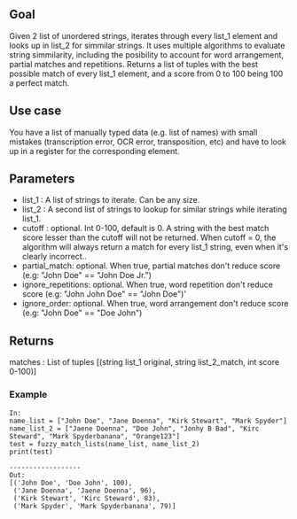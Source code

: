 Goal
----------
Given 2 list of unordered strings, iterates through every list_1 element and 
looks up in list_2 for simmilar strings. It uses multiple algorithms to evaluate string simmilarity,
including the posibility to account for word arrangement, partial matches  and repetitions.
Returns a list of tuples with the best possible match of every list_1 element, and a score from
0 to 100 being 100 a perfect match.   
    
Use case
--------
You have a list of manually typed data (e.g. list of names) with small mistakes (transcription error, OCR error, transposition, etc) and have to look up in a register
for the corresponding element.
    
Parameters
----------
- list_1 : A list of strings to iterate. Can be any size.
- list_2 : A second list of strings to lookup for similar strings while iterating list_1.
- cutoff : optional. Int 0-100, default is 0. A string with the best match score lesser than 
      the cutoff will not be returned. When cutoff = 0, the algorithm will always return a match 
      for every list_1 string, even when it's clearly incorrect..
- partial_match: optional. When true, partial matches don't reduce score (e.g: "John Doe" == "John Doe Jr.")
- ignore_repetitions: optional. When true, word repetition don't reduce score (e.g: "John John Doe" == "John Doe")'
- ignore_order: optional. When true, word arrangement don't reduce score (e.g: "John Doe" == "Doe John")
    
Returns
-------
matches : List of tuples [(string list_1 original, string list_2_match, int score 0-100)]


### Example
```
In:
name_list = ["John Doe", "Jane Doenna", "Kirk Stewart", "Mark Spyder"]
name_list_2 = ["Jaene Doenna", "Doe John", "Jonhy B Bad", "Kirc Steward", "Mark Spyderbanana", "Orange123"]
test = fuzzy_match_lists(name_list, name_list_2)
print(test)

------------------
Out:
[('John Doe', 'Doe John', 100),
 ('Jane Doenna', 'Jaene Doenna', 96),
 ('Kirk Stewart', 'Kirc Steward', 83),
 ('Mark Spyder', 'Mark Spyderbanana', 79)]
```
